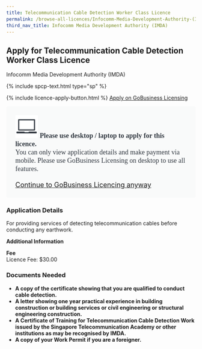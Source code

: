 ```yaml
---
title: Telecommunication Cable Detection Worker Class Licence
permalink: /browse-all-licences/Infocomm-Media-Development-Authority-(IMDA)/Telecommunication-Cable-Detection-Worker-Class-Licence
third_nav_title: Infocomm Media Development Authority (IMDA)
---
```


## Apply for Telecommunication Cable Detection Worker Class Licence

Infocomm Media Development Authority (IMDA)

{% include spcp-text.html type="sp" %}

{% include licence-apply-button.html %}
<a class="btn" id = "desktopNotice" href="https://licence1.business.gov.sg/feportal/web/frontier/eAdvisor?redirection=true&selectedLicenceIds=10017" target="_blank" rel="noopener">Apply on GoBusiness Licensing</a>
<div id = "mobileNotice" style="background: #F9FAFA; border-radius: 5px; width: auto; height: auto; padding: 24px 24px; font-size: 18px; color: #313840;">
<img src="/images/laptop.svg" alt="" style="height: 60px; width: 60px; margin-left: 0px;">
<span style="font-weight: bold; font-family: hknova-bold; font-size: 18px; ">Please use desktop / laptop to apply for this licence.</span><br>
<span style="font-family: hknova-regular;">You can only view application details and make payment via mobile. Please use GoBusiness Licensing on desktop to use all features.</span><br><br>
<a id="mobileNotice" href="https://licence1.business.gov.sg/feportal/web/frontier/eAdvisor?redirection=true&selectedLicenceIds=10017" target="_blank" rel="noopener">Continue to GoBusiness Licencing anyway</a>
</div>

<H3>Application Details</H3>

<p>For providing services of detecting telecommunication cables before conducting any earthwork.</p>

<strong>Additional Information</strong>

<p><strong>Fee</strong><br />Licence Fee: $30.00</p>

<H3>Documents Needed</H3>

<ul>
 <li><strong>A copy of the certificate showing that you are qualified to conduct cable detection.</strong></li>
 <li><strong>A letter showing one year practical experience in building construction or building services or civil engineering or structural engineering construction.</strong></li>
 <li><strong>A Certificate of Training for Telecommunication Cable Detection Work issued by the Singapore Telecommunication Academy or other institutions as may be recognised by IMDA.</strong></li>
 <li><strong>A copy of your Work Permit if you are a foreigner.</strong></li>
 </ul>

